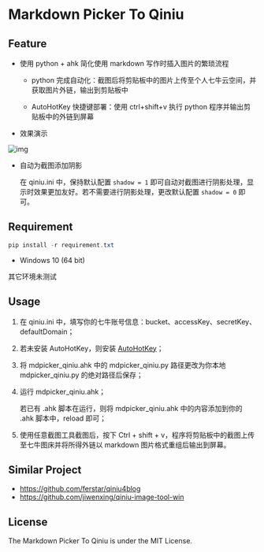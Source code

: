 # Markdown Picker To Qiniu

## Feature

- 使用 python + ahk 简化使用 markdown 写作时插入图片的繁琐流程

    - python 完成自动化：截图后将剪贴板中的图片上传至个人七牛云空间，并获取图片外链，输出到剪贴板中

    - AutoHotKey 快捷键部署：使用 ctrl+shift+v 执行 python 程序并输出剪贴板中的外链到屏幕

- 效果演示

![img](https://github.com/firejq/mdpicker-qiniu/blob/master/static/mdpicker-qiniu-presentation.gif)

- 自动为截图添加阴影

    在 qiniu.ini 中，保持默认配置 `shadow = 1` 即可自动对截图进行阴影处理，显示时效果更加友好。若不需要进行阴影处理，更改默认配置 `shadow = 0` 即可。

## Requirement

```powershell
pip install -r requirement.txt
```
- Windows 10 (64 bit)

其它环境未测试

## Usage

1. 在 qiniu.ini 中，填写你的七牛账号信息：bucket、accessKey、secretKey、defaultDomain；

1. 若未安装 AutoHotKey，则安装 [AutoHotKey](https://www.autohotkey.com/download/ahk-install.exe)；

1. 将 mdpicker_qiniu.ahk 中的 mdpicker_qiniu.py 路径更改为你本地 mdpicker_qiniu.py 的绝对路径后保存；

1. 运行 mdpicker_qiniu.ahk；
   
    若已有 .ahk 脚本在运行，则将 mdpicker_qiniu.ahk 中的内容添加到你的 .ahk 脚本中，reload 即可；

1. 使用任意截图工具截图后，按下 Ctrl + shift + v，程序将剪贴板中的截图上传至七牛图床并将所得外链以 markdown 图片格式重组后输出到屏幕。

## Similar Project
- https://github.com/ferstar/qiniu4blog
- https://github.com/jiwenxing/qiniu-image-tool-win

## License
The Markdown Picker To Qiniu is under the MIT License.